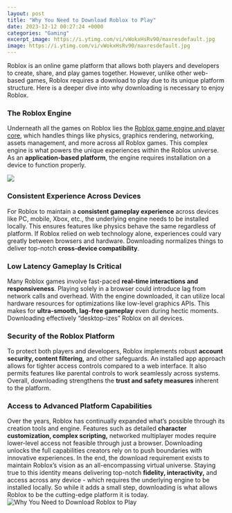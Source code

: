 ```yaml
---
layout: post
title: "Why You Need to Download Roblox to Play"
date: 2023-12-12 00:27:24 +0000
categories: "Gaming"
excerpt_image: https://i.ytimg.com/vi/vWokxHsRv90/maxresdefault.jpg
image: https://i.ytimg.com/vi/vWokxHsRv90/maxresdefault.jpg
---
```


Roblox is an online game platform that allows both players and developers to create, share, and play games together. However, unlike other web-based games, Roblox requires a download to play due to its unique platform structure. Here is a deeper dive into why downloading is necessary to enjoy Roblox.
### The Roblox Engine 
Underneath all the games on Roblox lies the [Roblox game engine and player core](https://store.fi.io.vn/work-hard-so-my-rat-terrier-live-a-better-dog-lover-2), which handles things like physics, graphics rendering, networking, assets management, and more across all Roblox games. This complex engine is what powers the unique experiences within the Roblox universe. As an **application-based platform**, the engine requires installation on a device to function properly.

![](https://i.ytimg.com/vi/IPHSLCQcVwY/maxresdefault.jpg)
### Consistent Experience Across Devices
For Roblox to maintain a **consistent gameplay experience** across devices like PC, mobile, Xbox, etc., the underlying engine needs to be installed locally. This ensures features like physics behave the same regardless of platform. If Roblox relied on web technology alone, experiences could vary greatly between browsers and hardware. Downloading normalizes things to deliver top-notch **cross-device compatibility**.
### Low Latency Gameplay Is Critical 
Many Roblox games involve fast-paced **real-time interactions and responsiveness**. Playing solely in a browser could introduce lag from network calls and overhead. With the engine downloaded, it can utilize local hardware resources for optimizations like low-level graphics APIs. This makes for **ultra-smooth, lag-free gameplay** even during hectic moments. Downloading effectively “desktop-izes” Roblox on all devices.
### Security of the Roblox Platform
To protect both players and developers, Roblox implements robust **account security, content filtering,** and other safeguards. An installed app approach allows for tighter access controls compared to a web interface. It also permits features like parental controls to work seamlessly across systems. Overall, downloading strengthens the **trust and safety measures** inherent to the platform.
### Access to Advanced Platform Capabilities  
Over the years, Roblox has continually expanded what’s possible through its creation tools and engine. Features such as detailed **character customization, complex scripting,** networked multiplayer modes require lower-level access not feasible through just a browser. Downloading unlocks the full capabilities creators rely on to push boundaries with innovative experiences.
In the end, the download requirement exists to maintain Roblox’s vision as an all-encompassing virtual universe. Staying true to this identity means delivering top-notch **fidelity, interactivity,** and access across any device - which requires the underlying engine to be installed locally. So while it adds a small step, downloading is what allows Roblox to be the cutting-edge platform it is today.
![Why You Need to Download Roblox to Play](https://i.ytimg.com/vi/vWokxHsRv90/maxresdefault.jpg)